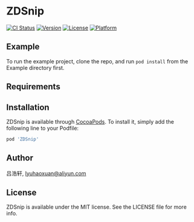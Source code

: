 # ZDSnip

[![CI Status](https://img.shields.io/travis/吕浩轩/ZDSnip.svg?style=flat)](https://travis-ci.org/吕浩轩/ZDSnip)
[![Version](https://img.shields.io/cocoapods/v/ZDSnip.svg?style=flat)](https://cocoapods.org/pods/ZDSnip)
[![License](https://img.shields.io/cocoapods/l/ZDSnip.svg?style=flat)](https://cocoapods.org/pods/ZDSnip)
[![Platform](https://img.shields.io/cocoapods/p/ZDSnip.svg?style=flat)](https://cocoapods.org/pods/ZDSnip)

## Example

To run the example project, clone the repo, and run `pod install` from the Example directory first.

## Requirements

## Installation

ZDSnip is available through [CocoaPods](https://cocoapods.org). To install
it, simply add the following line to your Podfile:

```ruby
pod 'ZDSnip'
```

## Author

吕浩轩, lyuhaoxuan@aliyun.com

## License

ZDSnip is available under the MIT license. See the LICENSE file for more info.
